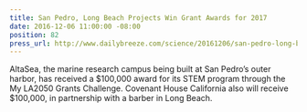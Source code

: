 ```yaml
---
title: San Pedro, Long Beach Projects Win Grant Awards for 2017
date: 2016-12-06 11:00:00 -08:00
position: 82
press_url: http://www.dailybreeze.com/science/20161206/san-pedro-long-beach-projects-win-grant-awards-for-2017
---
```


AltaSea, the marine research campus being built at San Pedro’s outer harbor, has received a $100,000 award for its STEM program through the My LA2050 Grants Challenge. Covenant House California also will receive $100,000, in partnership with a barber in Long Beach.
